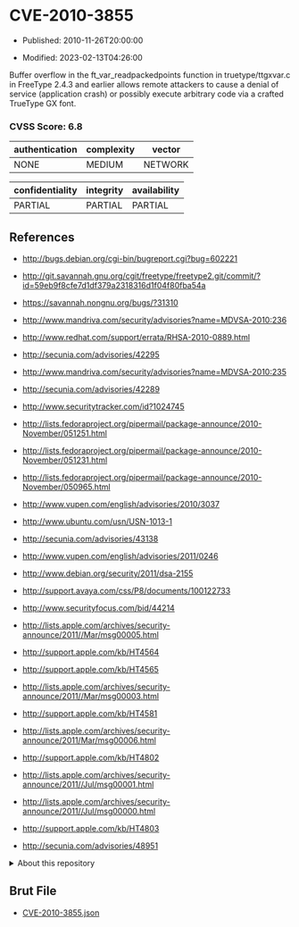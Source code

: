 # CVE-2010-3855

- Published: 2010-11-26T20:00:00

- Modified: 2023-02-13T04:26:00

Buffer overflow in the ft_var_readpackedpoints function in truetype/ttgxvar.c in FreeType 2.4.3 and earlier allows remote attackers to cause a denial of service (application crash) or possibly execute arbitrary code via a crafted TrueType GX font.

### CVSS Score: **6.8**

| authentication | complexity | vector |
| --- | --- | --- |
| NONE | MEDIUM | NETWORK |

| confidentiality | integrity | availability |
| --- | --- | --- |
| PARTIAL | PARTIAL | PARTIAL |

## References

* http://bugs.debian.org/cgi-bin/bugreport.cgi?bug=602221

* http://git.savannah.gnu.org/cgit/freetype/freetype2.git/commit/?id=59eb9f8cfe7d1df379a2318316d1f04f80fba54a

* https://savannah.nongnu.org/bugs/?31310

* http://www.mandriva.com/security/advisories?name=MDVSA-2010:236

* http://www.redhat.com/support/errata/RHSA-2010-0889.html

* http://secunia.com/advisories/42295

* http://www.mandriva.com/security/advisories?name=MDVSA-2010:235

* http://secunia.com/advisories/42289

* http://www.securitytracker.com/id?1024745

* http://lists.fedoraproject.org/pipermail/package-announce/2010-November/051251.html

* http://lists.fedoraproject.org/pipermail/package-announce/2010-November/051231.html

* http://lists.fedoraproject.org/pipermail/package-announce/2010-November/050965.html

* http://www.vupen.com/english/advisories/2010/3037

* http://www.ubuntu.com/usn/USN-1013-1

* http://secunia.com/advisories/43138

* http://www.vupen.com/english/advisories/2011/0246

* http://www.debian.org/security/2011/dsa-2155

* http://support.avaya.com/css/P8/documents/100122733

* http://www.securityfocus.com/bid/44214

* http://lists.apple.com/archives/security-announce/2011//Mar/msg00005.html

* http://support.apple.com/kb/HT4564

* http://support.apple.com/kb/HT4565

* http://lists.apple.com/archives/security-announce/2011//Mar/msg00003.html

* http://support.apple.com/kb/HT4581

* http://lists.apple.com/archives/security-announce/2011/Mar/msg00006.html

* http://support.apple.com/kb/HT4802

* http://lists.apple.com/archives/security-announce/2011//Jul/msg00001.html

* http://lists.apple.com/archives/security-announce/2011//Jul/msg00000.html

* http://support.apple.com/kb/HT4803

* http://secunia.com/advisories/48951

<details>
<summary>About this repository</summary> 

  This repository is part of the project [Live Hack CVE](https://github.com/Live-Hack-CVE). Main website can be found [www.live-hack.org](https://www.live-hack.org) 
  
  Made by [Sn0wAlice](https://github.com/Sn0wAlice) for the people that care about security and need to have a feed of the latest CVEs. Hope you enjoy it, don't forget to star the repo and follow me on [Twitter](https://twitter.com/Sn0wAlice) and [Github](https://github.com/Sn0wAlice). And that is my [personnal website](https://www.alice-snow.me/)

  - [Home Page](https://github.com/Live-Hack-CVE)
  - [Framework](https://github.com/Live-Hack-CVE/cve-framework)
  - [CVE database](https://github.com/Live-Hack-CVE/full_database)
  - [Changelog](https://github.com/Live-Hack-CVE/Changelog)
</details>

## Brut File

* [CVE-2010-3855.json](https://raw.githubusercontent.com/Live-Hack-CVE/full_database/main/cves/2010/CVE-2010-3855.json)

